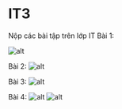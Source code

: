 # IT3
Nộp các bài tập trên lớp IT
Bài 1:

![alt](bt1_1_moblie.png)

Bài 2:
![alt](bt2_moblie.png)

Bài 3:
![alt](bt3_mobile.png)

Bài 4:
![alt](bt4_mobile.png)
![alt](bt4_1_mobile.png)
